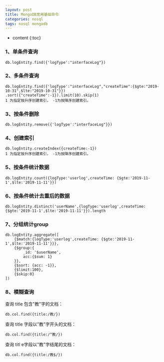 ```yaml
---
layout: post
title: MongoDB常用基础命令
categories: nosql
tags: nosql mongodb
---
```


* content
{:toc}

### 1、单条件查询
```
db.logEntity.find({'logType':"interfaceLog"})
```
### 2、多条件查询
```
db.logEntity.find({'logType':"interfaceLog","createTime":{$gte:"2019-10-31",$lte:"2019-10-31"}})  
.sort({"createTime":-1}).limit(10).skip(1)
1 为指定按升序创建索引， -1为按降序创建索引。
```
### 3、按条件删除
```
db.logEntity.remove({'logType':"interfaceLog"}})
```
### 4、创建索引
```
db.logEntity.createIndex({createTime:-1})
1 为指定按升序创建索引， -1为按降序创建索引。
```
### 5、按条件统计数据
```
db.logEntity.count({logType:'userlog',createTime: {$gte:'2019-11-1',$lte:'2019-11-11'}})
```
### 6、按条件统计去重后的数据
```
db.logEntity.distinct('userName',{logType:'userlog',createTime: {$gte:'2019-11-1',$lte:'2019-11-11'}}).length
```
### 7、分组统计group
```
db.logEntity.aggregate([
    {$match:{logType:'userlog',createTime: {$gte:'2019-11-1',$lte:'2019-11-11'}}},
    {$group:{
        _id: '$userName',
        acc:{$sum: 1}
    }},
    {$sort: {acc: -1}},
    {$limit:100},
    {$skip:0}
])
```
### 8、模糊查询
查询 title 包含"教"字的文档：
```
db.col.find({title:/教/})
```
查询 title 字段以"教"字开头的文档：
```
db.col.find({title:/^教/})
```
查询 titl e字段以"教"字结尾的文档：
```
db.col.find({title:/教$/})
```

